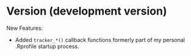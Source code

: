 # Version (development version)

New Features:

* Added `tracker_*()` callback functions formerly part of my personal
  .Rprofile startup process.
  
